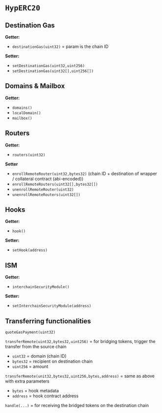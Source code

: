 # `HypERC20`

## Destination Gas

**Getter:**

- `destinationGas(uint32)` = param is the chain ID

**Setter:**

- `setDestinationGas(uint32,uint256)`
- `setDestinationGas(uint32[],uint256[])`

## Domains & Mailbox

**Getter:**

- `domains()`
- `localDomain()`
- `mailbox()`

## Routers

**Getter:**

- `routers(uint32)`

**Setter**

- `enrollRemoteRouter(uint32,bytes32)` (chain ID + destination of wrapper / collateral contract (abi-encoded))
- `enrollRemoteRouters(uint32[],bytes32[])`
- `unenrollRemoteRouter(uint32)`
- `unenrollRemoteRouters(uint32[])`

## Hooks

**Getter:**

- `hook()`

**Setter:**

- `setHook(address)`

## ISM

**Getter:**

- `interchainSecurityModule()`

**Setter:**

- `setInterchainSecurityModule(address)`

## Transferring functionalities

`quoteGasPayment(uint32)`

`transferRemote(uint32,bytes32,uint256)` = for bridging tokens, trigger the transfer from the source chain

- `uint32` = domain (chain ID)
- `bytes32` = recipient on destination chain
- `uint256` = amount

`transferRemote(unit32,bytes32,uint256,bytes,address)` = same as above with extra parameters

- `bytes` = hook metadata
- `address` = hook contract address

`handle(...)` = for receiving the bridged tokens on the destination chain
